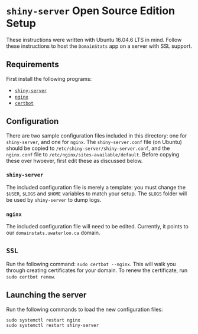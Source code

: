 # `shiny-server` Open Source Edition Setup

These instructions were written with Ubuntu 16.04.6 LTS in mind. Follow these instructions to host the `DomainStats` app on a server with SSL support.

## Requirements

First install the following programs:

- [`shiny-server`](https://rstudio.com/products/shiny/download-server/ubuntu/)
- [`nginx`](https://www.nginx.com/resources/wiki/start/topics/tutorials/install/)
- [`certbot`](https://certbot.eff.org/docs/install.html)

## Configuration

There are two sample configuration files included in this directory: one for `shiny-server`, and one for `nginx`. The `shiny-server.conf` file (on Ubuntu) should be copied to `/etc/shiny-server/shiny-server.conf`, and the `nginx.conf` file to `/etc/nginx/sites-available/default`. Before copying these over hwoever, first edit these as discussed below.

### `shiny-server`

The included configuration file is merely a template: you must change the `$USER`, `$LOGS` and `$HOME` variables to match your setup. The `$LOGS` folder will be used by `shiny-server` to dump logs.

### `nginx`

The included configuration file will need to be edited. Currently, it points to our `domainstats.uwaterloo.ca` domain.

## `SSL`

Run the following command: `sudo certbot --nginx`. This will walk you through creating certificates for your domain. To renew the certificate, run `sudo certbot renew`.

## Launching the server

Run the following commands to load the new configuration files:

```
sudo systemctl restart nginx
sudo systemctl restart shiny-server
```
